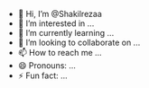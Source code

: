 - 👋 Hi, I’m @Shakilrezaa
- 👀 I’m interested in ...
- 🌱 I’m currently learning ...
- 💞️ I’m looking to collaborate on ...
- 📫 How to reach me ...
- 😄 Pronouns: ...
- ⚡ Fun fact: ...

<!---
Shakilrezaa/Shakilrezaa is a ✨ special ✨ repository because its `README.md` (this file) appears on your GitHub profile.
You can click the Preview link to take a look at your changes.
--->
